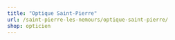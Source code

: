 ```yaml
---
title: "Optique Saint-Pierre"
url: /saint-pierre-les-nemours/optique-saint-pierre/
shop: opticien
---
```

